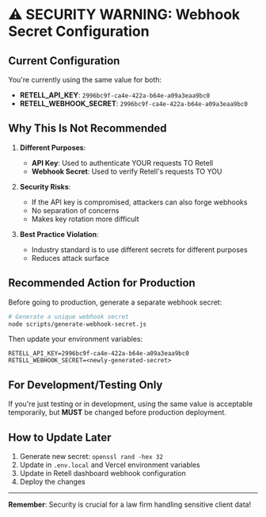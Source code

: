 # ⚠️ SECURITY WARNING: Webhook Secret Configuration

## Current Configuration

You're currently using the same value for both:

- **RETELL_API_KEY**: `2996bc9f-ca4e-422a-b64e-a09a3eaa9bc0`
- **RETELL_WEBHOOK_SECRET**: `2996bc9f-ca4e-422a-b64e-a09a3eaa9bc0`

## Why This Is Not Recommended

1. **Different Purposes**:

   - **API Key**: Used to authenticate YOUR requests TO Retell
   - **Webhook Secret**: Used to verify Retell's requests TO YOU

2. **Security Risks**:

   - If the API key is compromised, attackers can also forge webhooks
   - No separation of concerns
   - Makes key rotation more difficult

3. **Best Practice Violation**:
   - Industry standard is to use different secrets for different purposes
   - Reduces attack surface

## Recommended Action for Production

Before going to production, generate a separate webhook secret:

```bash
# Generate a unique webhook secret
node scripts/generate-webhook-secret.js
```

Then update your environment variables:

```env
RETELL_API_KEY=2996bc9f-ca4e-422a-b64e-a09a3eaa9bc0
RETELL_WEBHOOK_SECRET=<newly-generated-secret>
```

## For Development/Testing Only

If you're just testing or in development, using the same value is acceptable temporarily, but **MUST** be changed before production deployment.

## How to Update Later

1. Generate new secret: `openssl rand -hex 32`
2. Update in `.env.local` and Vercel environment variables
3. Update in Retell dashboard webhook configuration
4. Deploy the changes

---

**Remember**: Security is crucial for a law firm handling sensitive client data!
